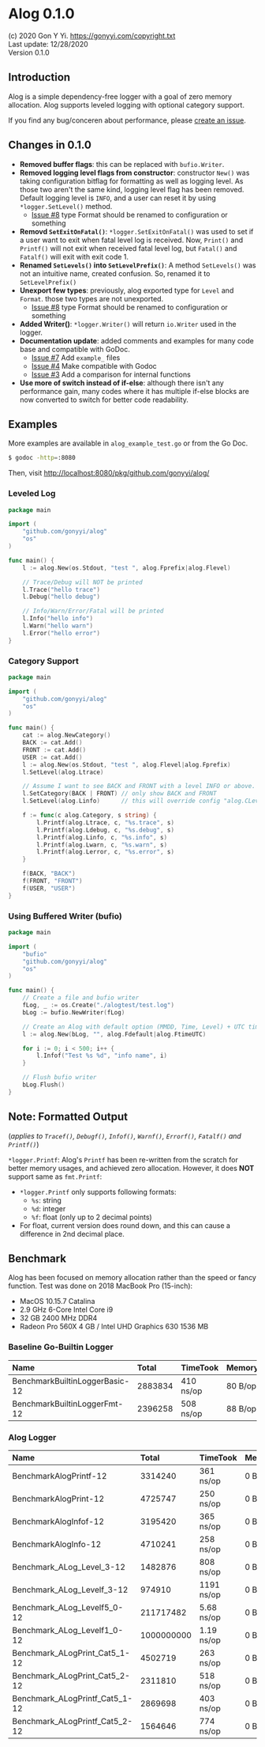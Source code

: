 # Alog 0.1.0

(c) 2020 Gon Y Yi. <https://gonyyi.com/copyright.txt>  
Last update: 12/28/2020  
Version 0.1.0  


## Introduction

Alog is a simple dependency-free logger with a goal of zero memory allocation.
Alog supports leveled logging with optional category support.

If you find any bug/conceren about performance, 
please [create an issue](https://github.com/gonyyi/alog/issues/new).


## Changes in 0.1.0

- **Removed buffer flags**: this can be replaced with `bufio.Writer`.
- **Removed logging level flags from constructor**: constructor `New()` was taking
    configuration bitflag for formatting as well as logging level. As those two
    aren't the same kind, logging level flag has been removed. Default logging
    level is `INFO`, and a user can reset it by using `*logger.SetLevel()` method.
    - [Issue #8](https://github.com/gonyyi/alog/issues/8) type Format should be renamed to configuration or something
- **Removd `SetExitOnFatal()`**: `*logger.SetExitOnFatal()` was used to set if
    a user want to exit when fatal level log is received. Now, `Print()` and `Printf()`
    will not exit when received fatal level log, but `Fatal()` and `Fatalf()` will
    exit with exit code 1.
- **Renamed `SetLevels()` into `SetLevelPrefix()`**: A method `SetLevels()` was
    not an intuitive name, created confusion. So, renamed it to `SetLevelPrefix()`
- **Unexport few types**: previously, alog exported type for `Level` and `Format`. 
    those two types are not unexported.
    - [Issue #8](https://github.com/gonyyi/alog/issues/8) type Format should be renamed to configuration or something
- **Added Writer()**: `*logger.Writer()` will return `io.Writer` used in the logger.
- **Documentation update**: added comments and examples for many code base and 
    compatible with GoDoc. 
    - [Issue #7](https://github.com/gonyyi/alog/issues/7) Add `example_` files
    - [Issue #4](https://github.com/gonyyi/alog/issues/4) Make compatible with Godoc
    - [Issue #3](https://github.com/gonyyi/alog/issues/3) Add a comparison for internal functions
- **Use more of switch instead of if-else**: although there isn't any performance
    gain, many codes where it has multiple if-else blocks are now converted to
    switch for better code readability.


## Examples

More examples are available in `alog_example_test.go` or from the Go Doc.

```sh
$ godoc -http=:8080
```

Then, visit <http://localhost:8080/pkg/github.com/gonyyi/alog/>


### Leveled Log

```go
package main

import (
    "github.com/gonyyi/alog"
    "os"
)

func main() {
    l := alog.New(os.Stdout, "test ", alog.Fprefix|alog.Flevel)

    // Trace/Debug will NOT be printed
    l.Trace("hello trace")
    l.Debug("hello debug")

    // Info/Warn/Error/Fatal will be printed
    l.Info("hello info")
    l.Warn("hello warn")
    l.Error("hello error")
}
```


### Category Support

```go
package main

import (
    "github.com/gonyyi/alog"
    "os"
)

func main() {
    cat := alog.NewCategory()
    BACK := cat.Add()
    FRONT := cat.Add()
    USER := cat.Add()
    l := alog.New(os.Stdout, "test ", alog.Flevel|alog.Fprefix)
    l.SetLevel(alog.Ltrace)

    // Assume I want to see BACK and FRONT with a level INFO or above.
    l.SetCategory(BACK | FRONT) // only show BACK and FRONT
    l.SetLevel(alog.Linfo)      // this will override config "alog.CLevelTrace"

    f := func(c alog.Category, s string) {
        l.Printf(alog.Ltrace, c, "%s.trace", s)
        l.Printf(alog.Ldebug, c, "%s.debug", s)
        l.Printf(alog.Linfo, c, "%s.info", s)
        l.Printf(alog.Lwarn, c, "%s.warn", s)
        l.Printf(alog.Lerror, c, "%s.error", s)
    }

    f(BACK, "BACK")
    f(FRONT, "FRONT")
    f(USER, "USER")
}
```


### Using Buffered Writer (bufio)

```go
package main

import (
	"bufio"
	"github.com/gonyyi/alog"
	"os"
)

func main() {
	// Create a file and bufio writer
	fLog, _ := os.Create("./alogtest/test.log")
	bLog := bufio.NewWriter(fLog)

	// Create an Alog with default option (MMDD, Time, Level) + UTC time.
	l := alog.New(bLog, "", alog.Fdefault|alog.FtimeUTC)

	for i := 0; i < 500; i++ {
		l.Infof("Test %s %d", "info name", i)
	}

	// Flush bufio writer
	bLog.Flush()
}
```


## Note: Formatted Output

(_applies to `Tracef()`, `Debugf()`, `Infof()`, `Warnf()`, `Errorf()`, `Fatalf()` and `Printf()`_)

`*logger.Printf`: Alog's `Printf` has been re-written from the scratch for better
memory usages, and achieved zero allocation. However, it does **NOT** support same 
as `fmt.Printf`:

- `*logger.Printf` only supports following formats:
	- `%s`: string
	- `%d`: integer
	- `%f`: float (only up to 2 decimal points)
- For float, current version does round down, and this can cause a difference
	in 2nd decimal place.


## Benchmark 

Alog has been focused on memory allocation rather than the speed or fancy function.
Test was done on 2018 MacBook Pro (15-inch):

- MacOS 10.15.7 Catalina
- 2.9 GHz 6-Core Intel Core i9
- 32 GB 2400 MHz DDR4
- Radeon Pro 560X 4 GB / Intel UHD Graphics 630 1536 MB


### Baseline Go-Builtin Logger

| Name                           | Total   | TimeTook  | MemoryUsed | Allocation  |
|:-------------------------------|:--------|:----------|:-----------|:------------|
| BenchmarkBuiltinLoggerBasic-12 | 2883834 | 410 ns/op | 80 B/op    | 2 allocs/op |
| BenchmarkBuiltinLoggerFmt-12   | 2396258 | 508 ns/op | 88 B/op    | 3 allocs/op |


### Alog Logger

| Name                           | Total      | TimeTook   | MemoryUsed | Allocation  |
|:-------------------------------|:-----------|:-----------|:-----------|:------------|
| BenchmarkAlogPrintf-12         | 3314240    | 361 ns/op  | 0 B/op     | 0 allocs/op |
| BenchmarkAlogPrint-12          | 4725747    | 250 ns/op  | 0 B/op     | 0 allocs/op |
| BenchmarkAlogInfof-12          | 3195420    | 365 ns/op  | 0 B/op     | 0 allocs/op |
| BenchmarkAlogInfo-12           | 4710241    | 258 ns/op  | 0 B/op     | 0 allocs/op |
| Benchmark_ALog_Level_3-12      | 1482876    | 808 ns/op  | 0 B/op     | 0 allocs/op |
| Benchmark_ALog_Levelf_3-12     | 974910     | 1191 ns/op | 0 B/op     | 0 allocs/op |
| Benchmark_ALog_Levelf5_0-12    | 211717482  | 5.68 ns/op | 0 B/op     | 0 allocs/op |
| Benchmark_ALog_Levelf1_0-12    | 1000000000 | 1.19 ns/op | 0 B/op     | 0 allocs/op |
| Benchmark_ALogPrint_Cat5_1-12  | 4502719    | 263 ns/op  | 0 B/op     | 0 allocs/op |
| Benchmark_ALogPrint_Cat5_2-12  | 2311810    | 518 ns/op  | 0 B/op     | 0 allocs/op |
| Benchmark_ALogPrintf_Cat5_1-12 | 2869698    | 403 ns/op  | 0 B/op     | 0 allocs/op |
| Benchmark_ALogPrintf_Cat5_2-12 | 1564646    | 774 ns/op  | 0 B/op     | 0 allocs/op |
